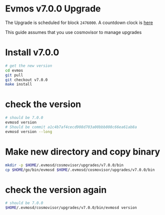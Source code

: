 # Evmos v7.0.0 Upgrade

The Upgrade is scheduled for block `2476000`. A countdown clock is [here](https://www.mintscan.io/evmos/blocks/2476000)

This guide assumes that you use cosmovisor to manage upgrades

# Install v7.0.0

```bash
# get the new version
cd evmos
git pull
git checkout v7.0.0
make install
```

# check the version

```bash
# should be 7.0.0
evmosd version
# Should be commit a1c4b7af4cecd908d703a00bbb808c66ea61ab8a
evmosd version --long
```

# Make new directory and copy binary

```bash
mkdir -p $HOME/.evmosd/cosmovisor/upgrades/v7.0.0/bin
cp $HOME/go/bin/evmosd $HOME/.evmosd/cosmovisor/upgrades/v7.0.0/bin
```

# check the version again

```bash
# should be 7.0.0
$HOME/.evmosd/cosmovisor/upgrades/v7.0.0/bin/evmosd version
```
